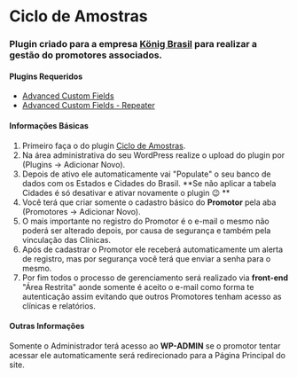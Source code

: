 # Ciclo de Amostras

### Plugin criado para a empresa [König Brasil](http://konigbrasil.com.br/) para realizar a gestão do promotores associados.

#### Plugins Requeridos

- [Advanced Custom Fields](http://advancedcustomfields.com/)
- [Advanced Custom Fields - Repeater](https://www.advancedcustomfields.com/add-ons/repeater-field/)
 
#### Informações Básicas

1. Primeiro faça o do plugin [Ciclo de Amostras](https://github.com/chrdesigner/ciclo-amostras/archive/master.zip).
2. Na área administrativa do seu WordPress realize o upload do plugin por (Plugins -> Adicionar Novo).
3. Depois de ativo ele automaticamente vai "Populate" o seu banco de dados com os Estados e Cidades do Brasil. **Se não aplicar a tabela Cidades é só desativar e ativar novamente o plugin :wink: **
4. Você terá que criar somente o cadastro básico do **Promotor** pela aba (Promotores -> Adicionar Novo).
5. O mais importante no registro do Promotor é o e-mail o mesmo não poderá ser alterado depois, por causa de segurança e também pela vinculação das Clínicas.
6. Após de cadastrar o Promotor ele receberá automaticamente um alerta de registro, mas por segurança você terá que enviar a senha para o mesmo.
7. Por fim todos o processo de gerenciamento será realizado via **front-end** "Área Restrita" aonde somente é aceito o e-mail como forma te autenticação assim evitando que outros Promotores tenham acesso as clínicas e relatórios.

#### Outras Informações

Somente o Administrador terá acesso ao **WP-ADMIN** se o promotor tentar acessar ele automaticamente será redirecionado para a Página Principal do site.